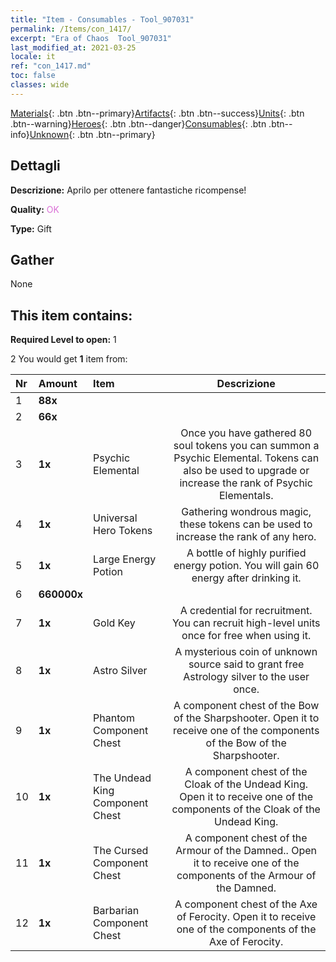 ```yaml
---
title: "Item - Consumables - Tool_907031"
permalink: /Items/con_1417/
excerpt: "Era of Chaos  Tool_907031"
last_modified_at: 2021-03-25
locale: it
ref: "con_1417.md"
toc: false
classes: wide
---
```

 [Materials](/it/Items/){: .btn .btn--primary}[Artifacts](/it/Items/Artifacts/){: .btn .btn--success}[Units](/it/Items/Units/){: .btn .btn--warning}[Heroes](/it/Items/Heroes/){: .btn .btn--danger}[Consumables](/it/Items/Consumables/){: .btn .btn--info}[Unknown](/it/Items/Unknown/){: .btn .btn--primary}

## Dettagli
 **Descrizione:** Aprilo per ottenere fantastiche ricompense!

 **Quality:** <span style="color: #DA70D6">OK</span>

 **Type:** Gift

## Gather

  None

## This item contains:

 **Required Level to open:** 1

 2 You would get **1** item  from:

  | Nr | Amount |     Item    | Descrizione |
  |:---|:-------|:------------|:-----------:|
  | 1 |  **88x** | <i class="fas fa-gem"/> |  | 
  | 2 |  **66x** | <i class="fas fa-gem"/> |  | 
  | 3 |  **1x** | Psychic Elemental | Once you have gathered 80 soul tokens you can summon a Psychic Elemental. Tokens can also be used to upgrade or increase the rank of Psychic Elementals.  | 
  | 4 |  **1x** | Universal Hero Tokens | Gathering wondrous magic, these tokens can be used to increase the rank of any hero.  | 
  | 5 |  **1x** | Large Energy Potion | A bottle of highly purified energy potion. You will gain 60 energy after drinking it.  | 
  | 6 |  **660000x** | <i class="fas fa-coins"/> |  | 
  | 7 |  **1x** | Gold Key | A credential for recruitment. You can recruit high-level units once for free when using it.  | 
  | 8 |  **1x** | Astro Silver | A mysterious coin of unknown source said to grant free Astrology silver to the user once.  | 
  | 9 |  **1x** | Phantom Component Chest | A component chest of the Bow of the Sharpshooter. Open it to receive one of the components of the Bow of the Sharpshooter.  | 
  | 10 |  **1x** | The Undead King Component Chest | A component chest of the Cloak of the Undead King. Open it to receive one of the components of the Cloak of the Undead King.  | 
  | 11 |  **1x** | The Cursed Component Chest | A component chest of the Armour of the Damned.. Open it to receive one of the components of the Armour of the Damned.  | 
  | 12 |  **1x** | Barbarian Component Chest | A component chest of the Axe of Ferocity. Open it to receive one of the components of the Axe of Ferocity.  | 
